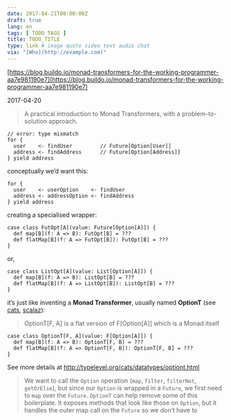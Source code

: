 ```yaml
---
date: 2017-04-21T00:00:00Z
draft: true
lang: en
tags: [ TODO_TAGS ]
title: TODO_TITLE
type: link # image quote video text audio chat
via: "[Who](http://example.com)"
---
```



[https://blog.buildo.io/monad-transformers-for-the-working-programmer-aa7e981190e7](https://blog.buildo.io/monad-transformers-for-the-working-programmer-aa7e981190e7)

2017-04-20
> A practical introduction to Monad Transformers, with a problem-to-solution approach.

```
// error: type mismatch
for {
  user    <- findUser         // Future[Option[User]]
  address <- findAddress      // Future[Option[Address]]
} yield address

```

conceptually we’d want this:

```
for {
  user    <- userOption    <- findUser
  address <- addressOption <- findAddress
} yield address
```

creating a specialised wrapper:

```
case class FutOpt[A](value: Future[Option[A]]) {
  def map[B](f: A => B): FutOpt[B] = ???
  def flatMap[B](f: A => FutOpt[B]): FutOpt[B] = ???
}
```

or,

```
case class ListOpt[A](value: List[Option[A]]) {
  def map[B](f: A => B): ListOpt[B] = ???
  def flatMap[B](f: A => ListOpt[B]): ListOpt[B] = ???
}
```

it’s just like inventing a **Monad Transformer**, usually named **OptionT** (see [cats](https://github.com/typelevel/cats), [scalaz](https://github.com/scalaz/scalaz)):

> OptionT[F, A] is a flat version of F[Option[A]] which is a Monad itself

```
case class OptionT[F, A](value: F[Option[A]]) {
  def map[B](f: A => B): OptionT[F, B] = ???
  def flatMap[B](f: A => OptionT[F, B]): OptionT[F, B] = ???
}
```

See more details at http://typelevel.org/cats/datatypes/optiont.html

> We want to call the `Option` operation (`map`, `filter`, `filterNot`, `getOrElse`), but since our `Option` is wrapped in a `Future`, we first need to `map` over the `Future`.
> `OptionT` can help remove some of this boilerplate. It exposes methods that look like those on `Option`, but it handles the outer map call on the `Future` so we don’t have to
